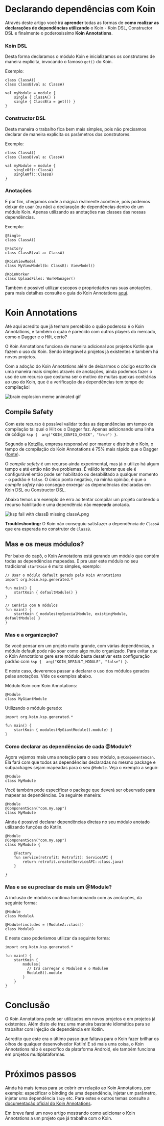 # Declarando dependências com Koin
Através deste artigo você irá **aprender** todas as formas de **como realizar as declarações de dependências utilizando** o Koin - Koin DSL, Constructor DSL e finalmente o poderosíssimo **Koin Annotations**.

### Koin DSL
Desta forma declaramos o módulo Koin e inicializamos os construtores de maneira explícita, invocando o famoso `get()` do Koin.

Exemplo:
```
class ClassA()
class ClassB(val a: ClassA)

val myModule = module {
    single { ClassA() }
    single { ClassB(a = get()) }
}
```

### Constructor DSL
Desta maneira o trabalho fica bem mais simples, pois não precisamos declarar de maneira explícita os parâmetros dos construtores.

Exemplo:
```
class ClassA()
class ClassB(val a: ClassA)

val myModule = module {
    singleOf(::ClassA)
    singleOf(::ClassB)
}
```

### Anotações
E por fim, chegamos onde a mágica realmente acontece, pois podemos deixar de usar (ou não) a declaração de dependências dentro de um módulo Koin. Apenas utilizando as anotações nas classes das nossas dependências.

Exemplo:
```
@Single
class ClassA()

@Factory
class ClassB(val a: ClassA)

@KoinViewModel
class MyViewModel(b: ClassB): ViewModel()

@KoinWorker
class UploadFiles: WorkManager()
```

Também é possível utilizar escopos e propriedades nas suas anotações, para mais detalhes consulte o guia do Koin Annotations [aqui](https://insert-koin.io/files/Koin-CheatSheet-2023.pdf). 

# Koin Annotations
Até aqui acredito que já tenham percebido o quão poderoso é o Koin Annotations, e também o quão é parecido com outros players do mercado, como o Dagger e o Hilt, certo?

O Koin Annotations funciona de maneira adicional aos projetos Kotlin que fazem o uso do Koin. Sendo integrável a projetos já existentes e também há novos projetos.

Com a adoção do Koin Annotations além de deixarmos o código escrito de uma maneira mais simples através de anotações, ainda podemos fazer o uso de um recurso que costuma ser o motivo de muitas queixas contrárias ao uso do Koin, que é a verificação das dependências tem tempo de compilação!

![brain explosion meme animated gif](../images/blow-mind-mind-blown.gif)

## Compile Safety
Com este recurso é possível validar todas as dependências em tempo de compilação tal qual o Hilt ou o Dagger faz. Apenas adicionando uma linha de código `ksp {  arg("KOIN_CONFIG_CHECK", "true") }`.

Segundo a [Kotzilla](https://www.kotzilla.io/), empresa responsável por manter e distribuir o Koin, o tempo de compilação do Koin Annotations é 75% mais rápido que o Dagger ([fonte](https://www.linkedin.com/feed/update/urn:li:activity:7160561406608605185/)).

O _compile safety_ é um recurso ainda experimental, mas já o utilizo há algum tempo e até então não tive problemas. É válido lembrar que ele é configurável então pode ser habilitado ou desabilitado a qualquer momento - o padrão é `false`. 
O único ponto negativo, na minha opinião, é que o _compile safety_ não consegue enxergar as dependências declaradas em Koin DSL ou Constructor DSL.

Abaixo temos um exemplo de erro ao tentar compilar um projeto contendo o recurso habilitado e uma dependência não ~~mapeada~~ anotada.

![ksp fail with classB missing classA.png](../images/ksp-classb-missing-classa.png)

**Troubleshooting:** O Koin não conseguiu satisfazer a dependência de `ClassA` que era esperada no construtor de `ClassB`.  

## Mas e os meus módulos?
Por baixo do capô, o Koin Annotations está gerando um módulo que contém todas as dependências mapeadas. E pra usar este módulo no seu tradicional `startKoin` é muito simples, exemplo: 

```
// Usar o módulo default gerado pelo Koin Annotations
import org.koin.ksp.generated.*

fun main() {
    startKoin { defaultModule() }
}

// Cenário com N módulos
fun main() {
    startKoin { modules(mySpecialModule, existingModule, defaultModule) }
}
```
### Mas e a organização?
Se você pensar em um projeto muito grande, com várias dependências, o módulo default pode não soar como algo muito organizado.
Para evitar que o Koin Annotations gere este módulo basta desativar esta configuração padrão com `ksp {  arg("KOIN_DEFAULT_MODULE", "false") }`.

E neste caso, deveremos passar a declarar o uso dos módulos gerados pelas anotações. Vide os exemplos abaixo.

Módulo Koin com Koin Annotations:
```
@Module
class MyGiantModule
```

Utilizando o módulo gerado:
```
import org.koin.ksp.generated.*

fun main() {
    startKoin { modules(MyGiantModule().module) }
}
```

### Como declarar as dependências de cada @Module?
Agora vejamos mais uma anotação para o seu módulo, a `@ComponenteScan`. Ela fará com que todos as dependências declaradas no mesmo package e subpackages sejam mapeadas para o seu `@Module`. Veja o exemplo a seguir:
```
@Module
class MyModule
```

Você também pode especificar o package que deverá ser observado para mapear as dependências. Da seguinte maneira:
```
@Module
@ComponentScan("com.my.app")
class MyModule
```

Ainda é possível declarar dependências diretas no seu módulo anotado utilizando funções do Kotlin.
```
@Module
@ComponentScan("com.my.app")
class MyModule {

    @Factory
    fun service(retrofit: Retrofit): ServiceAPI {
        return retrofit.create(ServiceAPI::class.java)
    }

}
```

### Mas e se eu precisar de mais um @Module?
A inclusão de módulos continua funcionando com as anotações, da seguinte forma:
```
@Module
class ModuleA

@Module(includes = [ModuleA::class])
class ModuleB
```

E neste caso poderíamos utilizar da seguinte forma:
```
import org.koin.ksp.generated.*

fun main() {
    startKoin {
        modules(
          // Irá carregar o ModuleB e o ModuleA
          ModuleB().module
        )
    }
}
```

# Conclusão
O Koin Annotations pode ser utilizados em novos projetos e em projetos já existentes. Além disto ele traz uma maneira bastante idiomática para se trabalhar com injeção de dependência em Kotlin. 

Acredito que este era o último passo que faltava para o Koin fazer brilhar os olhos de qualquer desenvolvedor Kotlin! 
E só mais uma coisa, o Koin Annotations não é específico da plataforma Android, ele também funciona em projetos multiplataformas. 

# Próximos passos
Ainda há mais temas para se cobrir em relação ao Koin Annotations, por exemplo: especificar o binding de uma dependência, injetar um parâmetro, injetar uma dependência `lazy` etc. 
Para estes e outros temas consulte a [documentação oficial do Koin Annotations](https://insert-koin.io/docs/reference/koin-annotations/start).

Em breve farei um novo artigo mostrando como adicionar o Koin Annotations a um projeto que já trabalha com o Koin.
